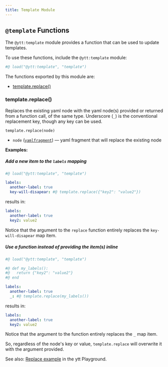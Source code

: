 ```yaml
---
title: Template Module
---
```


## `@template` Functions

The `@ytt:template` module provides a function that can be used to update templates.

To use these functions, include the `@ytt:template` module:

```python
#@ load("@ytt:template", "template")
```

The functions exported by this module are:
- [template.replace()](#templatereplace)

### template.replace()
Replaces the existing yaml node with the yaml node(s) provided or returned from a function call, of the same type.
Underscore (`_`) is the conventional replacement key, though any key can be used.

```
template.replace(node)
```

* `node` ([`yamlfragment`](lang-ref-yaml-fragment.md)) — yaml fragment that will replace the existing node

**Examples:**

##### Add a new item to the `labels` mapping
```yaml
#@ load("@ytt:template", "template")

labels:
  another-label: true
  key-will-disapear: #@ template.replace({"key2": "value2"})
```
results in:
```yaml
labels:
  another-label: true
  key2: value2
```

Notice that the argument to the `replace` function entirely replaces the `key-will-disapear` map item.

##### Use a function instead of providing the item(s) inline
```yaml
#@ load("@ytt:template", "template")

#@ def my_labels():
#@   return {"key2": "value2"}
#@ end

labels:
  another-label: true
  _: #@ template.replace(my_labels())
```
results in:
```yaml
labels:
  another-label: true
  key2: value2
```

Notice that the argument to the function entirely replaces the `_` map item.

So, regardless of the node's key or value, `template.replace` will overwrite it with the argument provided.

See also: [Replace example](https://carvel.dev/ytt/#example:example-replace) in the ytt Playground.
